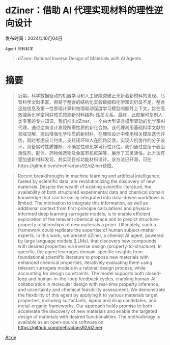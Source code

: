 # dZiner：借助 AI 代理实现材料的理性逆向设计

发布时间：2024年10月04日

`Agent` `材料科学`

> dZiner: Rational Inverse Design of Materials with AI Agents

# 摘要

> 近期，科学数据驱动的机器学习和人工智能突破正革新着新材料的发现。尽管科学文献丰富，但易于整合的结构化实验数据和化学知识仍显不足。整合这些信息及第一性原理计算和物理驱动深度学习模型的额外上下文，旨在高效探索化学空间并预先预测新材料结构-性质关系。最终，此框架可复制人类专家的专业知识。我们推出dZiner，一个由大型语言模型驱动的化学家AI代理，通过逆向设计发现所需性质的新化合物。该代理利用基础科学文献的领域见解，提出增强化学性质的新材料，在理性设计中使用相关模型迭代评估，同时考虑设计约束。支持闭环和人在回路反馈，实现人机协作的分子设计，具备实时性质推断、不确定性和化学可行性评估。我们通过应用于表面活性剂、配体、药物候选物及金属有机框架等，展示了其灵活性。此方法有望加速新材料发现，并实现目标功能材料设计。该方法已开源，可在https://github.com/mehradans92/dZiner获取。

> Recent breakthroughs in machine learning and artificial intelligence, fueled by scientific data, are revolutionizing the discovery of new materials. Despite the wealth of existing scientific literature, the availability of both structured experimental data and chemical domain knowledge that can be easily integrated into data-driven workflows is limited. The motivation to integrate this information, as well as additional context from first-principle calculations and physics-informed deep learning surrogate models, is to enable efficient exploration of the relevant chemical space and to predict structure-property relationships of new materials a priori. Ultimately, such a framework could replicate the expertise of human subject-matter experts. In this work, we present dZiner, a chemist AI agent, powered by large language models (LLMs), that discovers new compounds with desired properties via inverse design (property-to-structure). In specific, the agent leverages domain-specific insights from foundational scientific literature to propose new materials with enhanced chemical properties, iteratively evaluating them using relevant surrogate models in a rational design process, while accounting for design constraints. The model supports both closed-loop and human-in-the-loop feedback cycles, enabling human-AI collaboration in molecular design with real-time property inference, and uncertainty and chemical feasibility assessment. We demonstrate the flexibility of this agent by applying it to various materials target properties, including surfactants, ligand and drug candidates, and metal-organic frameworks. Our approach holds promise to both accelerate the discovery of new materials and enable the targeted design of materials with desired functionalities. The methodology is available as an open-source software on https://github.com/mehradans92/dZiner.

[Arxiv](https://arxiv.org/abs/2410.03963)